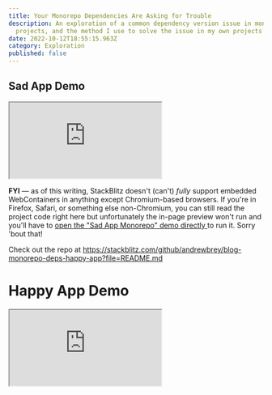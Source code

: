 ```yaml
---
title: Your Monorepo Dependencies Are Asking for Trouble
description: An exploration of a common dependency version issue in monorepo
  projects, and the method I use to solve the issue in my own projects
date: 2022-10-12T18:55:15.963Z
category: Exploration
published: false
---
```


## Sad App Demo

<div class="w-full hidden md:block">
	<iframe
		loading="lazy"
		class="w-full"
		style="aspect-ratio: 16/9;"
		src="https://stackblitz.com/github/andrewbrey/blog-monorepo-deps-sad-app?ctl=1&embed=1&file=README.md&hideNavigation=1">
	</iframe>
	<p class="px-4 py-2 text-sm leading-snug bg-white text-gray-600 border border-gray-300 rounded-b-md dark:bg-fluencyy-900 dark:text-fluencyy-100 dark:border-fluencyy-700">
		<b>FYI</b> — as of this writing, StackBlitz doesn't (can't) <i>fully</i> support embedded WebContainers in anything 
		except Chromium-based browsers. If you're in Firefox, Safari, or something else non-Chromium, you can still 
		read the project code right here but unfortunately the in-page preview won't run and you'll have to 
		<a href="https://stackblitz.com/github/andrewbrey/blog-monorepo-deps-sad-app" target="_blank" rel="noopener nofollow">
			open the "Sad App Monorepo" demo directly
		</a> to run it. Sorry 'bout that!
	</p>
</div>

<div class="w-full md:hidden">
	<p>
		Check out the repo at 
		<a href="https://stackblitz.com/github/andrewbrey/blog-monorepo-deps-sad-app" target="_blank" rel="noopener nofollow">
			https://stackblitz.com/github/andrewbrey/blog-monorepo-deps-happy-app?file=README.md
		</a>
	</p>
</div>

# Happy App Demo

<iframe
	loading="lazy"
	class="w-full hidden md:block" 
	style="aspect-ratio: 16/9;"
	src="https://stackblitz.com/github/andrewbrey/blog-monorepo-deps-happy-app?ctl=1&embed=1&file=README.md&hideNavigation=1">
</iframe>
